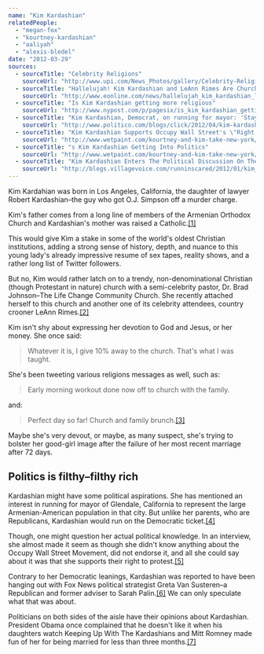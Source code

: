 ```yaml
---
name: "Kim Kardashian"
relatedPeople:
  - "megan-fox"
  - "kourtney-kardashian"
  - "aaliyah"
  - "alexis-bledel"
date: "2012-03-29"
sources:
  - sourceTitle: "Celebrity Religions"
    sourceUrl: "http://www.upi.com/News_Photos/gallery/Celebrity-Religions/4764/5"
  - sourceTitle: "Hallelujah! Kim Kardashian and LeAnn Rimes Are Church Buddies"
    sourceUrl: "http://www.eonline.com/news/hallelujah_kim_kardashian_leann_rimes/292103"
  - sourceTitle: "Is Kim Kardashian getting more religious"
    sourceUrl: "http://www.nypost.com/p/pagesix/is_kim_kardashian_getting_more_religious_UXgFGzuLHBpLDY9plBRswM"
  - sourceTitle: "Kim Kardashian, Democrat, on running for mayor: 'Stay Tuned.'"
    sourceUrl: "http://www.politico.com/blogs/click/2012/04/kim-kardashian-on-running-for-mayor-stay-tuned-121938.html"
  - sourceTitle: "Kim Kardashian Supports Occupy Wall Street's \"Right to Protest.\""
    sourceUrl: "http://www.wetpaint.com/kourtney-and-kim-take-new-york/articles/kim-kardashian-supports-occupy-wall-streets-right-to-protest"
  - sourceTitle: "s Kim Kardashian Getting Into Politics"
    sourceUrl: "http://www.wetpaint.com/kourtney-and-kim-take-new-york/articles/is-kim-kardashian-getting-into-politics"
  - sourceTitle: "Kim Kardashian Enters The Political Discussion On The Eve Of The Iowa Caucus"
    sourceUrl: "http://blogs.villagevoice.com/runninscared/2012/01/kim_kardashian.php"
---
```


Kim Kardahian was born in Los Angeles, California, the daughter of lawyer Robert Kardashian–the guy who got O.J. Simpson off a murder charge.

Kim's father comes from a long line of members of the Armenian Orthodox Church and Kardashian's mother was raised a Catholic.<a class="source-citation" href="http://www.upi.com/News_Photos/gallery/Celebrity-Religions/4764/5" title="Celebrity Religions">[1]</a>

This would give Kim a stake in some of the world's oldest Christian institutions, adding a strong sense of history, depth, and nuance to this young lady's already impressive resume of sex tapes, reality shows, and a rather long list of Twitter followers.

But no, Kim would rather latch on to a trendy, non-denominational Christian (though Protestant in nature) church with a semi-celebrity pastor, Dr. Brad Johnson–The Life Change Community Church. She recently attached herself to this church and another one of its celebrity attendees, country crooner LeAnn Rimes.<a class="source-citation" href="http://www.eonline.com/news/hallelujah_kim_kardashian_leann_rimes/292103" title="Hallelujah! Kim Kardashian and LeAnn Rimes Are Church Buddies">[2]</a>

Kim isn't shy about expressing her devotion to God and Jesus, or her money. She once said:

>Whatever it is, I give 10% away to the church. That's what I was taught.

She's been tweeting various religions messages as well, such as:

>Early morning workout done now off to church with the family.

and:

>Perfect day so far! Church and family brunch.<a class="source-citation" href="http://www.nypost.com/p/pagesix/is_kim_kardashian_getting_more_religious_UXgFGzuLHBpLDY9plBRswM" title="Is Kim Kardashian getting more religious">[3]</a>

Maybe she's very devout, or maybe, as many suspect, she's trying to bolster her good-girl image after the failure of her most recent marriage after 72 days.


## Politics is filthy–filthy rich

Kardashian might have some political aspirations. She has mentioned an interest in running for mayor of Glendale, California to represent the large Armenian-American population in that city. But unlike her parents, who are Republicans, Kardashian would run on the Democratic ticket.<a class="source-citation" href="http://www.politico.com/blogs/click/2012/04/kim-kardashian-on-running-for-mayor-stay-tuned-121938.html" title="Kim Kardashian, Democrat, on running for mayor: &apos;Stay Tuned.&apos;">[4]</a>

Though, one might question her actual political knowledge. In an interview, she almost made it seem as though she didn't know anything about the Occupy Wall Street Movement, did not endorse it, and all she could say about it was that she supports their right to protest.<a class="source-citation" href="http://www.wetpaint.com/kourtney-and-kim-take-new-york/articles/kim-kardashian-supports-occupy-wall-streets-right-to-protest" title="Kim Kardashian Supports Occupy Wall Street&apos;s &quot;Right to Protest.&quot;">[5]</a>

Contrary to her Democratic leanings, Kardashian was reported to have been hanging out with Fox News political strategist Greta Van Susteren–a Republican and former adviser to Sarah Palin.<a class="source-citation" href="http://www.wetpaint.com/kourtney-and-kim-take-new-york/articles/is-kim-kardashian-getting-into-politics" title="s Kim Kardashian Getting Into Politics">[6]</a> We can only speculate what that was about.

Politicians on both sides of the aisle have their opinions about Kardashian. President Obama once complained that he doesn't like it when his daughters watch Keeping Up With The Kardashians and Mitt Romney made fun of her for being married for less than three months.<a class="source-citation" href="http://blogs.villagevoice.com/runninscared/2012/01/kim_kardashian.php" title="Kim Kardashian Enters The Political Discussion On The Eve Of The Iowa Caucus">[7]</a>